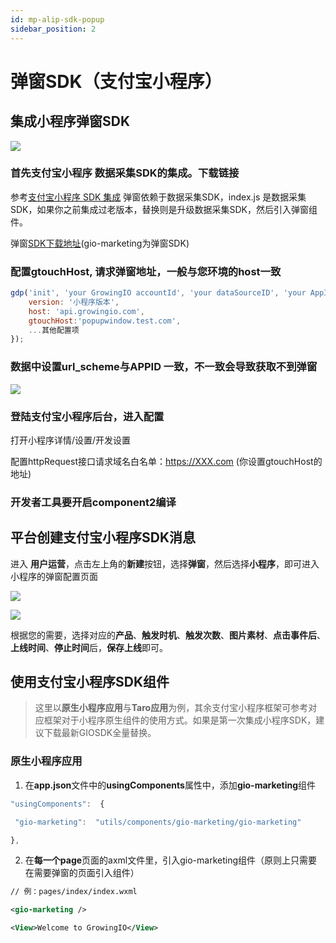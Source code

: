```yaml
---
id: mp-alip-sdk-popup
sidebar_position: 2
---
```


# 弹窗SDK（支付宝小程序）

## 集成小程序弹窗SDK[](#yi-ji-cheng-xiao-cheng-xu-dan-chuang-sdk-zui-di-ban-ben-0-5)

![](https://3953104361-files.gitbook.io/~/files/v0/b/gitbook-legacy-files/o/assets%2F-M2qbZInaXgdm8kkNosp%2F-MDnXWvc4f7SzaPFC9YJ%2F-MDnYoooSLtN7F3hqRLC%2Fimage.png?alt=media&token=b705c91e-b8f0-4521-b403-a38537243406)


### 首先支付宝小程序 数据采集SDK的集成。下载链接[](#1-shou-xian-zhi-fu-bao-xiao-cheng-xu-shu-ju-cai-ji-sdk-de-ji-cheng-xia-zai-lian-jie)

参考[支付宝小程序 SDK 集成](https://growingio.github.io/growingio-sdk-docs/docs/miniprogram/3.3/integration/alipay) 弹窗依赖于数据采集SDK，index.js 是数据采集SDK，如果你之前集成过老版本，替换则是升级数据采集SDK，然后引入弹窗组件。

弹窗[SDK下载地址](https://assets.giocdn.com/sdk/cdp/3.0/gio-alip.zip)(gio-marketing为弹窗SDK)


### 配置gtouchHost, 请求弹窗地址，一般与您环境的host一致[](#2-pei-zhi-gtouchhost-qing-qiu-dan-chuang-di-zhi-yi-ban-yu-nin-huan-jing-de-host-yi-zhi)

```js
gdp('init', 'your GrowingIO accountId', 'your dataSourceID', 'your AppId', {
    version: '小程序版本',
    host: 'api.growingio.com',
    gtouchHost:'popupwindow.test.com',
    ...其他配置项
});
```


### 数据中设置url_scheme与APPID 一致，不一致会导致获取不到弹窗[](#3-shu-ju-zhong-she-zhi-urlscheme-yu-appid-yi-zhi-bu-yi-zhi-hui-dao-zhi-huo-qu-bu-dao-dan-chuang)

![](https://3953104361-files.gitbook.io/~/files/v0/b/gitbook-legacy-files/o/assets%2F-M2qbZInaXgdm8kkNosp%2F-MDJJDXUERO0Lv6A2fXF%2F-MDJJih-PzT7PSURSjQa%2Fimage.png?alt=media&token=979dbb8f-feb1-4006-b93f-eba76d5069d8)


### 登陆支付宝小程序后台，进入配置[](#4-deng-lu-zhi-fu-bao-xiao-cheng-xu-hou-tai-jin-ru-pei-zhi)

打开小程序详情/设置/开发设置

配置httpRequest接口请求域名白名单：https://XXX.com (你设置gtouchHost的地址)


### 开发者工具要开启component2编译[](#5-kai-fa-zhe-gong-ju-yao-kai-qi-component-2-bian-yi)


## 平台创建支付宝小程序SDK消息[](#er-ping-tai-chuang-jian-zhi-fu-bao-xiao-cheng-xu-sdk-xiao-xi)

进入  **用户运营**，点击左上角的**新建**按钮，选择**弹窗**，然后选择**小程序**，即可进入小程序的弹窗配置页面

![](https://3953104361-files.gitbook.io/~/files/v0/b/gitbook-legacy-files/o/assets%2F-M2qbZInaXgdm8kkNosp%2F-MC5ESYD_de7WR234LbA%2F-MC5EvZw5tc81JPFySX7%2Fimage.png?alt=media&token=7f39d6ae-ba6f-4fbf-a258-11df502efe5d)

![](https://3953104361-files.gitbook.io/~/files/v0/b/gitbook-legacy-files/o/assets%2F-M2qbZInaXgdm8kkNosp%2F-MC5ESYD_de7WR234LbA%2F-MC5EzuBl94AXegl_1g8%2Fimage.png?alt=media&token=92ce2f2d-0bae-4040-9ba6-a226f7f0905e)

根据您的需要，选择对应的**产品**、**触发时机**、**触发次数**、**图片素材**、**点击事件后**、**上线时间**、**停止时间**后，**保存上线**即可。


## 使用支付宝小程序SDK组件[](#san-shi-yong-wei-xin-xiao-cheng-xu-sdk-zu-jian)

> 这里以**原生小程序应用**与**Taro应用**为例，其余支付宝小程序框架可参考对应框架对于小程序原生组件的使用方式。如果是第一次集成小程序SDK，建议下载最新GIOSDK全量替换。


### 原生小程序应用[](#31-yuan-sheng-xiao-cheng-xu-ying-yong)

1. 在**app.json**文件中的**usingComponents**属性中，添加**gio-marketing**组件

```js
"usingComponents":  {

 "gio-marketing":  "utils/components/gio-marketing/gio-marketing"

},
```

2. 在**每一个page**页面的axml文件里，引入gio-marketing组件（原则上只需要在需要弹窗的页面引入组件）

```xml
// 例：pages/index/index.wxml

<gio-marketing />

<View>Welcome to GrowingIO</View>
```
